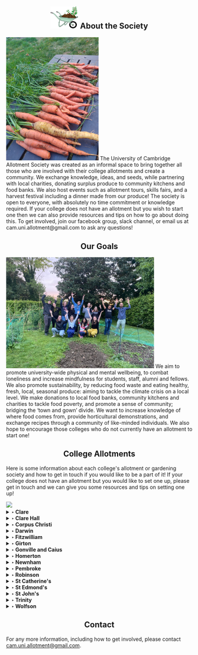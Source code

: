 ## <center><a name ="about"></a><img src="transparent_cam_allotment_logo.png" width="75"/> About the Society</center>
<img src="/IMG_20210905_190139.jpg" width="250" class="right-img"/>
The University of Cambridge Allotment Society was created as an informal space to bring together all those who are involved with their college allotments and create a community. We exchange knowledge, ideas, and seeds, while partnering with local charities, donating surplus produce to community kitchens and food banks. We also host events such as allotment tours, skills fairs, and a harvest festival including a dinner made from our produce! The society is open to everyone, with absolutely no time commitment or knowledge required. If your college does not have an allotment but you wish to start one then we can also provide resources and tips on how to go about doing this. To get involved, join our facebook group, slack channel, or email us at cam.uni.allotment@gmail.com to ask any questions!

## <center><a name ="about"></a>Our Goals</center>
<img src="/IMG-20210728-WA0034.jpg" width="400" class="left-img"/>
We aim to promote university-wide physical and mental wellbeing, to combat loneliness and increase mindfulness for students, staff, alumni and fellows. We also promote sustainability, by reducing food waste and eating healthy, fresh, local, seasonal produce: aiming to tackle the climate crisis on a local level. We make donations to local food banks, community kitchens and charities to tackle food poverty, and promote a sense of community; bridging the ‘town and gown’ divide. We want to increase knowledge of where food comes from, provide horticultural demonstrations, and exchange recipes through a community of like-minded individuals. We also hope to encourage those colleges who do not currently have an allotment to start one! 


## <center><a name ="colleges"></a>College Allotments</center>
Here is some information about each college's allotment or gardening society and how to get in touch if you would like to be a part of it! If your college does not have an allotment but you would like to set one up, please get in touch and we can give you some resources and tips on setting one up!

<img src="/IMG_20210727_174038.jpg" width="350" class="right-img"/>

<details>
  <summary> <b>‣ Clare </b></summary>
  
  Contact Charlotte Dunn (ckd25) or Joe Landman (jl832) to get involved in the Clare Grower Group!
  
</details>

<details>
  <summary> <b>‣ Clare Hall</b></summary>
  
  See a video made for the University Wellness Festival documenting the progress of the Clare Hall Allotment from its beginnings in 2020 <a href="https://www.youtube.com/watch?v=ZmPv5DF7_UE" class="class2">here</a>. Contact Sarah Gough (sag66) or Claire Coffey (cic31) to get involved in the Clare Hall Allotment and find them on instagram  <a href="https://www.instagram.com/clarehallallotment/" class="class2">here</a>!
  
</details>

<details>
  <summary> <b>‣ Corpus Christi </b></summary>
  
  Contact Darius Kos (dgk28) to get involved in the allotment at Lekhampton site!
  
</details>

<details>
  <summary> <b>‣ Darwin </b></summary>
  
  Contact Meg Groom or Chris Davis to get involved in the DarGar society!
  
</details>

<details>
  <summary> <b>‣ Fitzwilliam </b></summary>
  
  At Fitzwilliam, the college gardeners grow produce in the gardens. Contact head gardener Steve Kidger to get involved!
  
</details>

<details>
  <summary> <b>‣ Girton </b></summary>
  
  Contact Jules Pye (jpp49) to get involved in the Girton green society!
  
</details>

<details>
  <summary> <b>‣ Gonville and Caius </b></summary>
  
  Contact Moby Wells (mtw42) or Anya Williams (aow24) to get involved in the Gonville and Caius Allotment Society and find them on instagram  <a href="https://www.instagram.com/caiusallotmentsociety/" class="class2">here</a> or Facebook <a href="https://www.facebook.com/groups/612713673066723" class="class2">here</a>!
  
</details>

<details>
  <summary> <b>‣ Homerton </b></summary>
  
  Contact James Burrows (jsb213) to get involved in the Homerton Rock Allotment Society!
  
</details>

<details>
  <summary> <b>‣ Newnham </b></summary>
  
  Newnham has two gardening societies: Newnham allotment gardeners and Newnham student garden club. Contact the head gardener Lottie Collis (head.gardener@newn.cam.ac.uk) to get involved in Newnham Allotment Gardeners. Contact Lily Hands (lah78) or studentgardencommittee@newn.cam.ac.uk to get invovled in the Newnham Student Garden Club and find them on Facebook <a href="https://www.facebook.com/search/top?q=newnham%20garden%20club" class="class2">here</a>!
  
</details>

<details>
  <summary> <b>‣ Pembroke </b></summary>
  
  Contact Maryam Grassly (mg996) to get involved in the Pembroke College Gardening Society and find them on Facebook <a href=" https://www.facebook.com/groups/609423512751287/" class="class2">here</a>! 
  
</details>

<details>
  <summary> <b>‣ Robinson </b></summary>
  
  Contact Hannah Walters to get involved in the Robinson Gardening Society and find them on Facebook <a href="https://www.facebook.com/groups/robinsonplantingplants/" class="class2">here</a>! 
  
</details>

<details>
  <summary> <b>‣ St Catherine's </b></summary>
  
  Contact Rory Cockshaw to get involved in the St Catherine's allotment!
  
</details>

<details>
  <summary> <b>‣ St Edmond's </b></summary>
  
  Contact Florence Cochrane to get involved in the St Edmond's allotment!
  
</details>

<details>
  <summary> <b>‣ St John's </b></summary>
  
  Contact the MCR to get involved in the St John's allotment!
  
</details>

<details>
  <summary> <b>‣ Trinity </b></summary>
  
  Contact Alessa Weiler or Julia Frieberger to get involved in the Trinity green thumbs vegetable garden!
  
</details>

<details>
  <summary> <b>‣ Wolfson </b></summary>
  
  Contact Millie Race (ar2065) to get involved in the Wolfson College Student Garden and find them on instagram <a href="https://www.instagram.com/wolfsonstudentgarden/" class="class2">here</a>! 
  
</details>


<!---
## <center><a name ="collabs"></a>Collaborations</center>
Information about any collaborations or projects with charities etc 

## <center><a name ="events"></a>Events</center>
Social meetups, trips, etc --->

## <center><a name ="contact"></a>Contact</center>
For any more information, including how to get involved, please contact cam.uni.allotment@gmail.com. 
